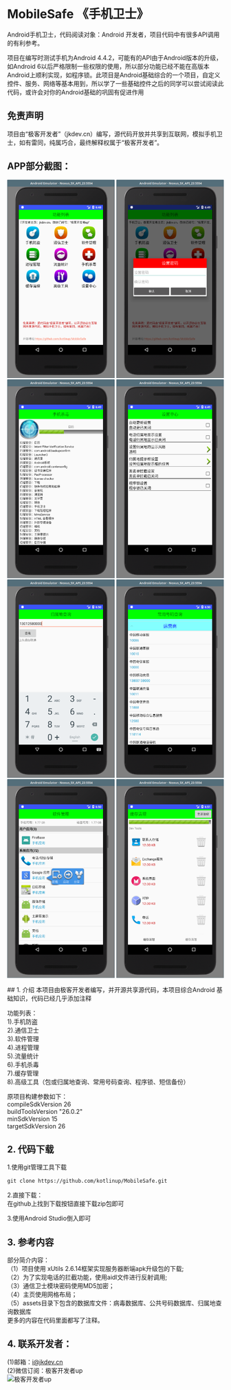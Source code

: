 # MobileSafe 《手机卫士》
Android手机卫士，代码阅读对象：Android 开发者，项目代码中有很多API调用的有利参考。

项目在编写时测试手机为Android 4.4.2，可能有的API由于Android版本的升级，如Android 6以后严格限制一些权限的使用，所以部分功能已经不能在高版本Android上顺利实现，如程序锁。此项目是Android基础综合的一个项目，自定义控件、服务、网络等基本用到，所以学了一些基础控件之后的同学可以尝试阅读此代码，或许会对你的Android基础的巩固有促进作用

## 免责声明
项目由“极客开发者”（jkdev.cn）编写，源代码开放并共享到互联网，模拟手机卫士，如有雷同，纯属巧合，最终解释权属于“极客开发者”。

## APP部分截图：
<p>
<img width="250" height="auto" src="img/01.png" style="display='inline-block'"/>
<img width="250" height="auto" src="img/02.png" style="display='inline-block'"/>
<img width="250" height="auto" src="img/03.png" style="display='inline-block'"/>
<img width="250" height="auto" src="img/04.png" style="display='inline-block'"/>
<img width="250" height="auto" src="img/05.png" style="display='inline-block'"/>
<img width="250" height="auto" src="img/06.png" style="display='inline-block'"/>
<img width="250" height="auto" src="img/07.png" style="display='inline-block'"/>
<img width="250" height="auto" src="img/08.png" style="display='inline-block'"/>
</p>
## 1. 介绍
本项目由极客开发者编写，并开源共享源代码，本项目综合Android 基础知识，代码已经几乎添加注释

功能列表：<br>
1).手机防盗<br>
2).通信卫士<br>
3).软件管理<br>
4).进程管理<br>
5).流量统计<br>
6).手机杀毒<br>
7).缓存管理<br>
8).高级工具（包或归属地查询、常用号码查询、程序锁、短信备份）<br>

原项目构建参数如下：<br>
compileSdkVersion 26<br>
buildToolsVersion "26.0.2"<br>
minSdkVersion 15<br>
targetSdkVersion 26<br>


## 2. 代码下载

1.使用git管理工具下载

```markdown
git clone https://github.com/kotlinup/MobileSafe.git
```
2.直接下载：<br>
在github上找到下载按钮直接下载zip包即可<br>

3.使用Android Studio倒入即可

## 3. 参考内容
部分简介内容：<br>
（1）项目使用 xUtils 2.6.14框架实现服务器断端apk升级包的下载;<br>
（2）为了实现电话的拦截功能，使用aidl文件进行反射调用;<br>
（3）通信卫士模块密码使用MD5加密；<br>
（4）主页使用网格布局；<br>
（5）assets目录下包含的数据库文件：病毒数据库、公共号码数据库、归属地查询数据库<br>
更多的内容在代码里面都写了注释。

## 4. 联系开发者：
(1)邮箱：i@jkdev.cn<br>
(2)微信订阅：极客开发者up<br>
![极客开发者up](https://jkdev.cn/images/wechat.jpg)

